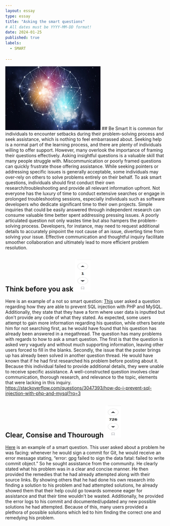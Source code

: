 ```yaml
---
layout: essay
type: essay
title: "Asking the smart questions"
# All dates must be YYYY-MM-DD format!
date: 2024-01-25
published: true
labels:
  - SMART

---
```

<img class="img-fluid" src="../img/smart-questions/smart1.jpg" width="300" height="200">
## Be Smart
It is common for individuals to encounter setbacks during their problem-solving process and seek assistance, which is nothing to feel embarrassed about. Seeking help is a normal part of the learning process, and there are plenty of individuals willing to offer support. However, many overlook the importance of framing their questions effectively. Asking insightful questions is a valuable skill that many people struggle with. Miscommunication or poorly framed questions can quickly frustrate those offering assistance. While seeking pointers or addressing specific issues is generally acceptable, some individuals may over-rely on others to solve problems entirely on their behalf. To ask smart questions, individuals should first conduct their own research/troubleshooting and provide all relevant information upfront. Not everyone has the luxury of time to conduct extensive searches or engage in prolonged troubleshooting sessions, especially individuals such as software developers who dedicate significant time to their own projects. Simple inquiries that could be easily answered through independent research can consume valuable time better spent addressing pressing issues. A poorly articulated question not only wastes time but also hampers the problem-solving process. Developers, for instance, may need to request additional details to accurately pinpoint the root cause of an issue, diverting time from solving your issue. Effective communication and thoughtful inquiry facilitate smoother collaboration and ultimately lead to more efficient problem resolution.


## Think before you ask <img class="img-fluid" src="../img/smart-questions/smart3.jpg" width="50" height="100">
Here is an example of a not so smart question: <a href="https://stackoverflow.com/questions/3047393/how-do-i-prevent-sql-injection-with-php-and-mysql?rq=3">This</a> user asked a question regarding how they are able to prevent SQL injection with PHP and MySQL. Additionally, they state that they have a form where user data is inputted but don't provide any code of what they stated. As expected, some users attempt to gain more information regarding his question, while others berate him for not searching first, as he would have found that his question has already been answered in a megathread. The question has many problems with regards to how to ask a smart question. The first is that the question is asked very vaguely and without much supporting information, leaving other users forced to fill in the blanks. Secondly, the issue that the poster brings up has already been solved in another question thread. He would have known that if he had first researched his problem before posting about it. Because this individual failed to provide additional details, they were unable to receive specific assistance. A well-constructed question involves clear communication, thorough research, and relevance to the topic, elements that were lacking in this inquiry.    
https://stackoverflow.com/questions/3047393/how-do-i-prevent-sql-injection-with-php-and-mysql?rq=3


## Clear, Consise and Thourough <img class="img-fluid" src="../img/smart-questions/smart2.jpg" width="50" height="100">
<a href="https://stackoverflow.com/questions/39494631/gpg-failed-to-sign-the-data-fatal-failed-to-write-commit-object-git-2-10-0/40066889#40066889">Here</a> is an example of a smart question. This user asked about a problem he was facing: whenever he would sign a commit for Git, he would receive an error message stating, “error: gpg failed to sign the data fatal: failed to write commit object.” So he sought assistance from the community. He clearly stated what his problem was in a clear and concise manner. He then provided the remedies that he had already attempted along with their source links. By showing others that he had done his own research into finding a solution to his problem and had attempted solutions, he already showed them that their help could go towards someone eager for assistance and that their time wouldn't be wasted. Additionally, he provided the error logs to his commit and documented/updated any new possible solutions he had attempted. Because of this, many users provided a plethora of possible solutions which led to him finding the correct one and remedying his problem.

